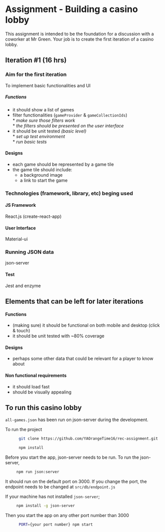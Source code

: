 # Assignment - Building a casino lobby
This assignment is intended to be the foundation for a discussion with a coworker at Mr Green.
Your job is to create the first iteration of a casino lobby.     
## Iteration #1 (16 hrs)     
### Aim for the first iteration
To implement basic functionalities and UI         
     
##### Functions   
* it should show a list of games     
* filter functionalities (`gameProvider` & `gameCollectionIds`)     
      * _make sure those filters work_     
      * _the filters should be presented on the user interface_     
* it should be unit tested _(basic level)_     
      * _set up test environment_     
      * _run basic tests_     
     
#### Designs      
* each game should be represented by a game tile     
* the game tile should include:
	* a background image
	* a link to start the game    

### Technologies (framework, library, etc) beging used
#### JS Framework
React.js (create-react-app)     
#### User Interface
Material-ui    
### Running JSON data
json-server     
#### Test
Jest and enzyme     

## Elements that can be left for later iterations     
#### Functions 
* (making sure) it should be functional on both mobile and desktop (click & touch)     
* it should be unit tested with ~80% coverage     
     
#### Designs
* perhaps some other data that could be relevant for a player to know about     
     
#### Non functional requirements
* it should load fast
* should be visually appealing

## To run this casino lobby

`all-games.json` has been run on json-server during the development.

To run the project
```bash
      git clone https://github.com/YAOrangeTime16/rec-assignment.git
```  

```bash
      npm install
```

     
Before you start the app, json-server needs to be run. To run the json-server,     
```bash
     npm run json:server
```   
It should run on the default port on 3000. If you change the port, the endpoint needs to be changed at `src/db/endpoint.js`
     
If your machine has not installed `json-server`;
```bash
     npm install -g json-server
``` 

Then you start the app on any other port number than 3000
```bash
      PORT={your port number} npm start
```